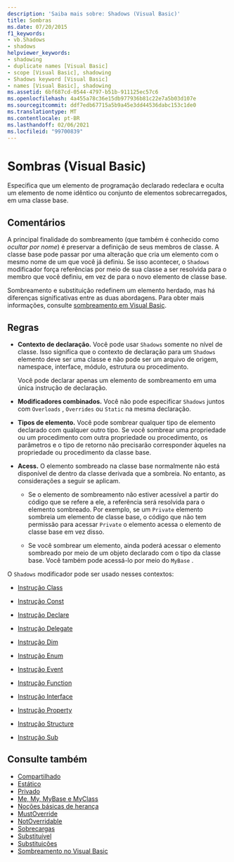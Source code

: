 ```yaml
---
description: 'Saiba mais sobre: Shadows (Visual Basic)'
title: Sombras
ms.date: 07/20/2015
f1_keywords:
- vb.Shadows
- shadows
helpviewer_keywords:
- shadowing
- duplicate names [Visual Basic]
- scope [Visual Basic], shadowing
- Shadows keyword [Visual Basic]
- names [Visual Basic], shadowing
ms.assetid: 6bf687cd-0544-4797-b51b-911125ec57c6
ms.openlocfilehash: 4a455a78c36e15db977936b81c22e7a5b03d107e
ms.sourcegitcommit: ddf7edb67715a5b9a45e3dd44536dabc153c1de0
ms.translationtype: MT
ms.contentlocale: pt-BR
ms.lasthandoff: 02/06/2021
ms.locfileid: "99700839"
---
```

# <a name="shadows-visual-basic"></a>Sombras (Visual Basic)

Especifica que um elemento de programação declarado redeclara e oculta um elemento de nome idêntico ou conjunto de elementos sobrecarregados, em uma classe base.

## <a name="remarks"></a>Comentários

A principal finalidade do sombreamento (que também é conhecido como *ocultar por nome*) é preservar a definição de seus membros de classe. A classe base pode passar por uma alteração que cria um elemento com o mesmo nome de um que você já definiu. Se isso acontecer, o `Shadows` modificador força referências por meio de sua classe a ser resolvida para o membro que você definiu, em vez de para o novo elemento de classe base.

Sombreamento e substituição redefinem um elemento herdado, mas há diferenças significativas entre as duas abordagens. Para obter mais informações, consulte [sombreamento em Visual Basic](../../programming-guide/language-features/declared-elements/shadowing.md).

## <a name="rules"></a>Regras

- **Contexto de declaração.** Você pode usar `Shadows` somente no nível de classe. Isso significa que o contexto de declaração para um `Shadows` elemento deve ser uma classe e não pode ser um arquivo de origem, namespace, interface, módulo, estrutura ou procedimento.

  Você pode declarar apenas um elemento de sombreamento em uma única instrução de declaração.

- **Modificadores combinados.** Você não pode especificar `Shadows` juntos com `Overloads` , `Overrides` ou `Static` na mesma declaração.

- **Tipos de elemento.** Você pode sombrear qualquer tipo de elemento declarado com qualquer outro tipo. Se você sombrear uma propriedade ou um procedimento com outra propriedade ou procedimento, os parâmetros e o tipo de retorno não precisarão corresponder àqueles na propriedade ou procedimento da classe base.

- **Acess.** O elemento sombreado na classe base normalmente não está disponível de dentro da classe derivada que a sombreia. No entanto, as considerações a seguir se aplicam.

  - Se o elemento de sombreamento não estiver acessível a partir do código que se refere a ele, a referência será resolvida para o elemento sombreado. Por exemplo, se um `Private` elemento sombreia um elemento de classe base, o código que não tem permissão para acessar `Private` o elemento acessa o elemento de classe base em vez disso.

  - Se você sombrear um elemento, ainda poderá acessar o elemento sombreado por meio de um objeto declarado com o tipo da classe base. Você também pode acessá-lo por meio do `MyBase` .

O `Shadows` modificador pode ser usado nesses contextos:

- [Instrução Class](../statements/class-statement.md)

- [Instrução Const](../statements/const-statement.md)

- [Instrução Declare](../statements/declare-statement.md)

- [Instrução Delegate](../statements/delegate-statement.md)

- [Instrução Dim](../statements/dim-statement.md)

- [Instrução Enum](../statements/enum-statement.md)

- [Instrução Event](../statements/event-statement.md)

- [Instrução Function](../statements/function-statement.md)

- [Instrução Interface](../statements/interface-statement.md)

- [Instrução Property](../statements/property-statement.md)

- [Instrução Structure](../statements/structure-statement.md)

- [Instrução Sub](../statements/sub-statement.md)

## <a name="see-also"></a>Consulte também

- [Compartilhado](shared.md)
- [Estático](static.md)
- [Privado](private.md)
- [Me, My, MyBase e MyClass](../../programming-guide/program-structure/me-my-mybase-and-myclass.md)
- [Noções básicas de herança](../../programming-guide/language-features/objects-and-classes/inheritance-basics.md)
- [MustOverride](mustoverride.md)
- [NotOverridable](notoverridable.md)
- [Sobrecargas](overloads.md)
- [Substituível](overridable.md)
- [Substituições](overrides.md)
- [Sombreamento no Visual Basic](../../programming-guide/language-features/declared-elements/shadowing.md)
